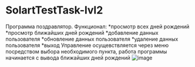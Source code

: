 # SolartTestTask-lvl2

Программа поздравлятор.
Функционал:
*просмотр всех дней рождений 
*просмотр ближайших дней рождений
*добавление данных пользователя
*обновление данных пользователя
*удаление данных пользователя
*выход
Управление осущевствляется через меню посредством выбора необходимого пункта, работа программы начинается с вывода ближайших дней рождений
![image](https://user-images.githubusercontent.com/108115123/219352187-647edf70-92de-4d5c-9c9e-6b9855e712c2.png)
